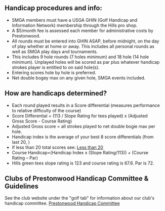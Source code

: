 ## Handicap procedures and info:

* SMGA members must have a USGA GHIN (Golf Handicap and Information Network) membership through the Hills pro shop.
* A $5/month fee is assessed each member for administrative costs by Prestonwood.
* All rounds must be entered into GHIN ASAP, before midnight, on the day of play whether at home or away.  This includes all personal rounds as well as SMGA play days and tournaments.
* This includes 9 hole rounds (7 holes minimum) and 18 hole (14 hole minimum).  Unplayed holes will be scored as par plus whatever handicap strokes player is entitled to on said hole(s).
* Entering scores hole by hole is preferred.
* Net double bogey max on any given hole, SMGA events included.

## How are handicaps determined?
* Each round played results in a Score differential (measures performance to relative difficulty of the course)
* Score Differential = (113 / Slope Rating for tees played) x (Adjusted Gross Score - Course Rating)
* Adjusted Gross score = all strokes played to net double bogie max per hole.
* Handicap index is the average of your best 8 score differentials (from last 20, )
* If less than 20 total scores see:  <a href="https://www.usga.org/content/usga/home-page/handicapping/world-handicap-system/topics/handicap-index-calculation.html" class="button">Less than 20</a>
* Course Handicap=(Handicap Index x (Slope Rating/113)) + (Course Rating – Par)
* Hills green tees slope rating is 123 and course rating is 67.6.  Par is 72.

## Clubs of Prestonwood Handicap Committee & Guidelines
See the club website under the "golf tab" for information about our club's handicap committee.
<a href="https://members.invitedclubs.com/club/scripts/library/view_document.asp?S=NAV&DID=191198&GRP=38718&NS=MYLOCKER&MFCODE=PRWCC&SUBGRP=513388" class="button">Prestonwood Handicap Committee</a>










